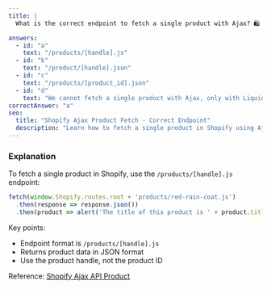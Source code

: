 ```yaml
---
title: |
  What is the correct endpoint to fetch a single product with Ajax? 🛍️

answers:
  - id: "a"
    text: "/products/[handle].js"
  - id: "b"
    text: "/product/[handle].json"
  - id: "c"
    text: "/products/[product_id].json"
  - id: "d"
    text: "We cannot fetch a single product with Ajax, only with Liquid"
correctAnswer: "a"
seo:
  title: "Shopify Ajax Product Fetch - Correct Endpoint"
  description: "Learn how to fetch a single product in Shopify using Ajax."
---
```


### Explanation

To fetch a single product in Shopify, use the `/products/[handle].js` endpoint:

```javascript
fetch(window.Shopify.routes.root + 'products/red-rain-coat.js')
  .then(response => response.json())
  .then(product => alert('The title of this product is ' + product.title));
```

Key points:
- Endpoint format is `/products/[handle].js`
- Returns product data in JSON format
- Use the product handle, not the product ID

Reference: [Shopify Ajax API Product](https://shopify.dev/api/ajax/reference/product) 